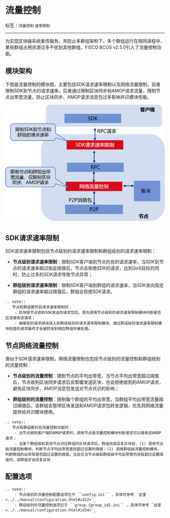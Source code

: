 # 流量控制

标签：``流量控制`` ``速率限制``

----

为实现区块链系统柔性服务，并防止多群组架构下，多个群组运行在相同进程中，某些群组占用资源过多干扰到其他群组，FISCO BCOS v2.5.0引入了流量控制功能。

## 模块架构

下图是流量控制的模块图，主要包括SDK请求速率限制以及网络流量限制，前者限制SDK到节点的请求速率，后者通过限制区块同步和AMOP请求流量，限制节点出带宽流量，防止区块同步、AMOP请求消息包过多影响共识模块性能。

![](../../../images/features/flow_control.png)


## SDK请求速率限制

SDK请求速率限制包括节点级别的请求速率限制和群组级别的请求速率限制：

- **节点级别请求速率限制**：限制SDK客户端到节点的总的请求速率，当SDK到节点的请求速率超过指定阈值后，节点会拒绝SDK的请求，达到QoS目标的同时，防止过多的SDK请求导致节点异常；

- **群组级别请求速率限制**：限制SDK客户端到群组的请求速率，当SDK发向指定群组的请求速率超过阈值后，群组会拒绝SDK请求。


```eval_rst
.. note::
   节点和群组都开启请求速率限制时：
    - 区块链节点收到SDK发送的请求包后，首先调用节点级别的请求速率限制模块判断是否应该接收该请求；
    - 被接收的请求继续进入到群组级别的请求速率限制模块，通过群组级别请求速率限制模块检查的请求最终才会被转发到相应群组并被处理。
```

## 节点网络流量控制

类似于SDK请求速率限制，网络流量限制也包括节点级别的流量控制和群组级别的流量控制：

- **节点级别的流量控制**：限制节点的平均出带宽，当节点平均出带宽超过阈值后，节点收到区块同步请求后会暂缓发送区块，也会拒绝收到的AMOP请求，避免区块同步、AMOP消息包发送对节点共识的影响；

- **群组级别的流量控制**：限制每个群组的平均出带宽，当群组平均出带宽流量超过阈值后，该群组会暂停区块发送和AMOP请求包转发逻辑，优先将网络流量提供给共识模块使用。

```eval_rst
.. note::
   节点和群组都开启流量控制功能时：
    - 当节点收到客户端的AMOP请求时，调用节点级流量控制模块判断是否可以接收该AMOP请求；
    - 当某个群组收到其他节点对应群组的区块请求后，群组向其回复区块前，(1) 调用节点级流量控制模块，判断节点平均出带宽是否超过设置的阈值；(2) 调用群组级流量控制模块，判断群组的出带宽是否超过设置的阈值，当且仅当节点级和群组级平均出带宽均没有超过设置阈值时，该群组才会回复区块
```

## 配置选项

```eval_rst
.. note::
    - 节点级别的流量控制配置选项位于 ``config.ini`` ，具体可参考 `这里 <../../manual/configuration.html#id12>`_ 
    - 群组级别的流量控制选项位于 ``group.{group_id}.ini`` ，具体可参考 `这里 <../../manual/configuration.html#id34>`_ 
```